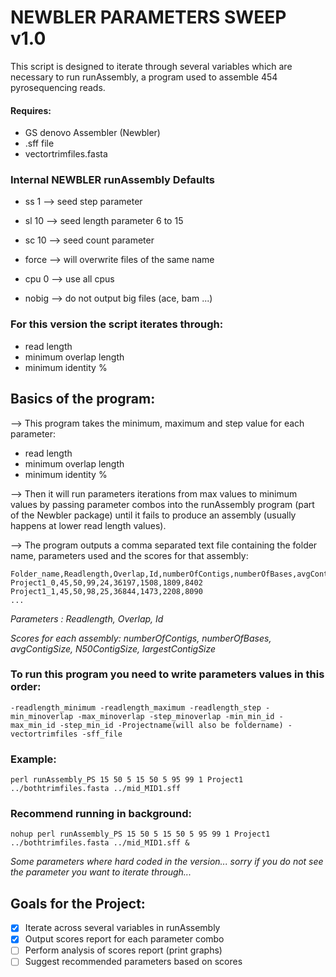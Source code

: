 # NEWBLER PARAMETERS SWEEP v1.0
This script is designed to iterate through several variables which are necessary to run runAssembly, a program used to assemble 454 pyrosequencing reads.

#### Requires:
- GS denovo Assembler (Newbler)
- .sff file
- vectortrimfiles.fasta

### Internal NEWBLER runAssembly Defaults
- ss 1  --> seed step parameter

- sl 10 --> seed length parameter 6 to 15

- sc 10 --> seed count parameter

- force --> will overwrite files of the same name

- cpu 0 --> use all cpus

- nobig --> do not output big files (ace, bam ...)

### For this version the script iterates through:
- read length
- minimum overlap length
- minimum identity %

## Basics of the program:

--> This program takes the minimum, maximum and step value for each parameter:
- read length
- minimum overlap length
- minimum identity %

--> Then it will run parameters iterations from max values to minimum values by passing parameter combos into the runAssembly program (part of the Newbler package) until it fails to produce an assembly (usually happens at lower read length values).

--> The program outputs a comma separated text file containing the folder name, parameters used and the scores for that assembly:

	Folder_name,Readlength,Overlap,Id,numberOfContigs,numberOfBases,avgContigSize,N50ContigSize,largestContigSize
	Project1_0,45,50,99,24,36197,1508,1809,8402
	Project1_1,45,50,98,25,36844,1473,2208,8090
	...

*Parameters : Readlength, Overlap, Id*

*Scores for each assembly: numberOfContigs, numberOfBases, avgContigSize, N50ContigSize, largestContigSize*

### To run this program you need to write parameters values in this order:

	-readlength_minimum -readlength_maximum -readlength_step -min_minoverlap -max_minoverlap -step_minoverlap -min_min_id -max_min_id -step_min_id -Projectname(will also be foldername) -vectortrimfiles -sff_file

### Example:
	perl runAssembly_PS 15 50 5 15 50 5 95 99 1 Project1 ../bothtrimfiles.fasta ../mid_MID1.sff

### Recommend running in background:
	nohup perl runAssembly_PS 15 50 5 15 50 5 95 99 1 Project1 ../bothtrimfiles.fasta ../mid_MID1.sff &

*Some parameters where hard coded in the version... sorry if you do not see the parameter you want to iterate through...*

## Goals for the Project:
- [x] Iterate across several variables in runAssembly
- [x] Output scores report for each parameter combo
- [ ] Perform analysis of scores report (print graphs)
- [ ] Suggest recommended parameters based on scores
